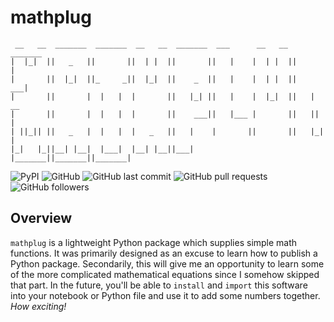 # mathplug

```ASCII
 __   __  _______  _______  __   __  _______  ___      __   __  _______ 
|  |_|  ||   _   ||       ||  | |  ||       ||   |    |  | |  ||       |
|       ||  |_|  ||_     _||  |_|  ||    _  ||   |    |  | |  ||    ___|
|       ||       |  |   |  |       ||   |_| ||   |    |  |_|  ||   | __ 
|       ||       |  |   |  |       ||    ___||   |___ |       ||   ||  |
| ||_|| ||   _   |  |   |  |   _   ||   |    |       ||       ||   |_| |
|_|   |_||__| |__|  |___|  |__| |__||___|    |_______||_______||_______|
```

![PyPI](https://img.shields.io/pypi/v/mathplug)
![GitHub](https://img.shields.io/github/license/JordanWelsman/mathplug)
![GitHub last commit](https://img.shields.io/github/last-commit/JordanWelsman/mathplug)
![GitHub pull requests](https://img.shields.io/github/issues-pr/JordanWelsman/mathplug)
![GitHub followers](https://img.shields.io/github/followers/JordanWelsman?style=social)

## Overview

 `mathplug` is a lightweight Python package which supplies simple math functions. It was primarily designed as an excuse to learn how to publish a Python package. Secondarily, this will give me an opportunity to learn some of the more complicated mathematical equations since I somehow skipped that part. In the future, you'll be able to `install` and `import` this software into your notebook or Python file and use it to add some numbers together. _How exciting!_
